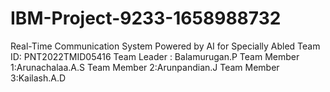 # IBM-Project-9233-1658988732
Real-Time Communication System Powered by AI for Specially Abled
Team ID: PNT2022TMID05416
Team Leader  : Balamurugan.P
Team Member 1:Arunachalaa.A.S
Team Member 2:Arunpandian.J
Team Member 3:Kailash.A.D
